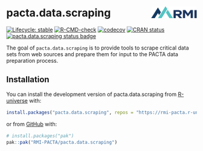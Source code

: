 # pacta.data.scraping <img src="man/figures/logo.png" align="right" width="120" />

<!-- badges: start -->

[![Lifecycle: stable](https://img.shields.io/badge/lifecycle-stable-brightgreen.svg)](https://lifecycle.r-lib.org/articles/stages.html#stable)
[![R-CMD-check](https://github.com/RMI-PACTA/pacta.data.scraping/actions/workflows/R-CMD-check.yaml/badge.svg)](https://github.com/RMI-PACTA/pacta.data.scraping/actions/workflows/R-CMD-check.yaml)
[![codecov](https://img.shields.io/codecov/c/github/rmi-pacta/pacta.data.scraping)](https://codecov.io/gh/RMI-PACTA/pacta.data.scraping)
[![CRAN status](https://www.r-pkg.org/badges/version/pacta.data.scraping)](https://CRAN.R-project.org/package=pacta.data.scraping)
[![pacta.data.scraping status badge](https://rmi-pacta.r-universe.dev/badges/pacta.data.scraping)](https://rmi-pacta.r-universe.dev/pacta.data.scraping)

<!-- badges: end -->

The goal of `pacta.data.scraping` is to provide tools to scrape critical data 
sets from web sources and prepare them for input to the PACTA data preparation 
process.

## Installation

<!--
You can install the released version of pacta.data.scraping from [CRAN](https://CRAN.R-project.org) with:
&#10;``` r
install.packages("pacta.data.scraping")
```
-->

You can install the development version of pacta.data.scraping from
[R-universe](https://r-universe.dev) with:

``` r
install.packages("pacta.data.scraping", repos = "https://rmi-pacta.r-universe.dev")
```

or from [GitHub](https://github.com/) with:

``` r
# install.packages("pak")
pak::pak("RMI-PACTA/pacta.data.scraping")
```

